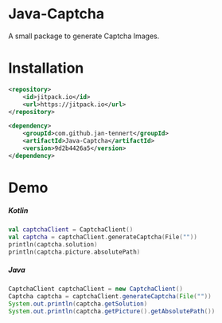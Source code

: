 # Java-Captcha

A small package to generate Captcha Images.

# Installation

```xml
<repository>
	<id>jitpack.io</id>
	<url>https://jitpack.io</url>
</repository>
```
```xml
<dependency>
    <groupId>com.github.jan-tennert</groupId>
    <artifactId>Java-Captcha</artifactId>
    <version>9d2b4426a5</version>
</dependency>
```

# Demo
##### Kotlin

```kotlin
val captchaClient = CaptchaClient()
val captcha = captchaClient.generateCaptcha(File(""))
println(captcha.solution)
println(captcha.picture.absolutePath)
```

##### Java

```java
CaptchaClient captchaClient = new CaptchaClient()
Captcha captcha = captchaClient.generateCaptcha(File(""))
System.out.println(captcha.getSolution)
System.out.println(captcha.getPicture().getAbsolutePath())
```
